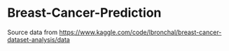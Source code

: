 # Breast-Cancer-Prediction

Source data from https://www.kaggle.com/code/lbronchal/breast-cancer-dataset-analysis/data
